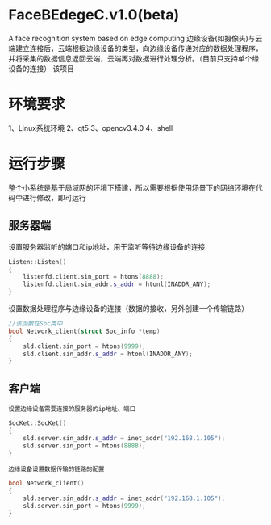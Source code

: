 # FaceBEdegeC.v1.0(beta)
A face recognition system based on edge computing
  边缘设备(如摄像头)与云端建立连接后，云端根据边缘设备的类型，向边缘设备传递对应的数据处理程序，并将采集的数据信息返回云端，云端再对数据进行处理分析。（目前只支持单个缘设备的连接）
该项目

# 环境要求
  1、Linux系统环境
  2、qt5
  3、opencv3.4.0
  4、shell
 
# 运行步骤
   整个小系统是基于局域网的环境下搭建，所以需要根据使用场景下的网络环境在代码中进行修改，即可运行
   ## 服务器端
   设置服务器监听的端口和ip地址，用于监听等待边缘设备的连接
```cpp
Listen::Listen()
{
	listenfd.client.sin_port = htons(8888);
	listenfd.client.sin_addr.s_addr = htonl(INADDR_ANY);
}
```
 设置数据处理程序与边缘设备的连接（数据的接收，另外创建一个传输链路）
```cpp
//该函数在Soc类中
bool Network_client(struct Soc_info *temp)
{
	sld.client.sin_port = htons(9999);
    sld.client.sin_addr.s_addr = htonl(INADDR_ANY);
}
```
## 客户端
	设置边缘设备需要连接的服务器的ip地址、端口
```cpp
SocKet::SocKet()
{
	sld.server.sin_addr.s_addr = inet_addr("192.168.1.105");
    sld.server.sin_port = htons(8888);
}
```
	边缘设备设置数据传输的链路的配置
```cpp
bool Network_client()
{
	sld.server.sin_addr.s_addr = inet_addr("192.168.1.105");
    sld.server.sin_port = htons(9999);
}
```
  
  
